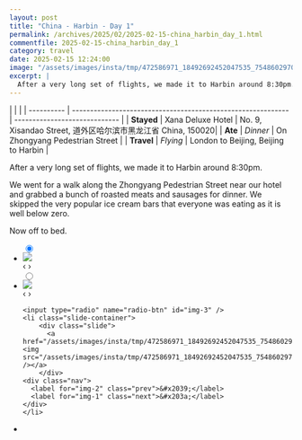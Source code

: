 ```yaml
---
layout: post
title: "China - Harbin - Day 1"
permalink: /archives/2025/02/2025-02-15-china_harbin_day_1.html
commentfile: 2025-02-15-china_harbin_day_1
category: travel
date: 2025-02-15 12:24:00
image: "/assets/images/insta/tmp/472586971_18492692452047535_7548602970272364994_n_18271285117271731.jpg"
excerpt: |
  After a very long set of flights, we made it to Harbin around 8:30pm. 
---
```

|            |                                                              |
| ---------- | ------------------------------------------------------------ | ----------------------------- |
| **Stayed** |  Xana Deluxe Hotel | No. 9, Xisandao Street, 道外区哈尔滨市黑龙江省 China, 150020|
| **Ate**    | _Dinner_                                                     |  On 
Zhongyang Pedestrian Street       |
| **Travel** | _Flying_                                                     |    London to Beijing, Beijing to Harbin      |


After a very long set of flights, we made it to Harbin around 8:30pm. 

We went for a walk along the Zhongyang Pedestrian Street near our hotel and grabbed a bunch of roasted meats and sausages for dinner. We skipped the very popular ice cream bars that everyone was eating as it is well below zero.  

Now off to bed.


<ul class="slides">
    <input type="radio" name="radio-btn" id="img-1" checked="checked" />
    <li class="slide-container">
        <div class="slide">
          <a href="/assets/images/insta/tmp/472704806_18492692491047535_54476593129343574_n_17880837075237767.jpg"><img src="/assets/images/insta/tmp/472704806_18492692491047535_54476593129343574_n_17880837075237767.jpg" /></a>
        </div>
    <div class="nav">
      <label for="img-3" class="prev">&#x2039;</label>
      <label for="img-2" class="next">&#x203a;</label>
    </div>
    </li>
        <input type="radio" name="radio-btn" id="img-2"  />
    <li class="slide-container">
        <div class="slide">
          <a href="/assets/images/insta/tmp/479683006_18492692503047535_7200360569377993647_n_18130437595395651.jpg"><img src="/assets/images/insta/tmp/479683006_18492692503047535_7200360569377993647_n_18130437595395651.jpg" /></a>
        </div>
    <div class="nav">
      <label for="img-1" class="prev">&#x2039;</label>
      <label for="img-3" class="next">&#x203a;</label>
    </div>
    </li>
    
    <input type="radio" name="radio-btn" id="img-3" />
    <li class="slide-container">
        <div class="slide">
          <a href="/assets/images/insta/tmp/472586971_18492692452047535_7548602970272364994_n_18271285117271731.jpg"><img src="/assets/images/insta/tmp/472586971_18492692452047535_7548602970272364994_n_18271285117271731.jpg" /></a>
        </div>
    <div class="nav">
      <label for="img-2" class="prev">&#x2039;</label>
      <label for="img-1" class="next">&#x203a;</label>
    </div>
    </li>
			
<li class="nav-dots">
      <label for="img-1" class="nav-dot" id="img-dot-1"></label>
      <label for="img-2" class="nav-dot" id="img-dot-2"></label>
      <label for="img-3" class="nav-dot" id="img-dot-3"></label>

</li>
</ul>        
             

		